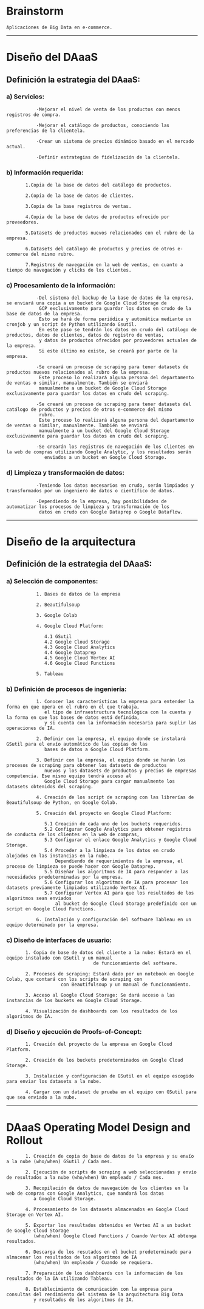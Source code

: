 # Brainstorm

    Aplicaciones de Big Data en e-commerce.
    
----------------------------------------------------------------------------------------------------------------------------------------     
               
# **Diseño del DAaaS**

## Definición la estrategia del DAaaS:

###  a) Servicios:
  
               -Mejorar el nivel de venta de los productos con menos registros de compra.
               
               -Mejorar el catálogo de productos, conociendo las preferencias de la clientela.
               
               -Crear un sistema de precios dinámico basado en el mercado actual.
               
               -Definir estrategias de fidelización de la clientela.
  
###  b) Información requerida:
  
  	       1.Copia de la base de datos del catálogo de productos.
  	       
  	       2.Copia de la base de datos de clientes.
  	       
  	       3.Copia de la base registros de ventas.
  	       
  	       4.Copia de la base de datos de productos ofrecido por proveedores.
  	       
  	       5.Datasets de productos nuevos relacionados con el rubro de la empresa.
  	       
  	       6.Datasets del catálogo de productos y precios de otros e-commerce del mismo rubro.
  	       
  	       7.Registros de navegación en la web de ventas, en cuanto a tiempo de navegación y clicks de los clientes.
  	       
 ### c) Procesamiento de la información:
  
    	       -Del sistema del backup de la base de datos de la empresa, se enviará una copia a un bucket de Google Cloud Storage de 
    	        GCP exclusivamente para guardar los datos en crudo de la base de datos de la empresa.
    	        Esto se hará de forma periódica y automática mediante un cronjob y un script de Python utilizando Gsutil.
    	        En este paso se tendrán los datos en crudo del catálogo de productos, datos de clientes, datos de registro de ventas,
    	        y datos de productos ofrecidos por proveedores actuales de la empresa.
    	        Si este último no existe, se creará por parte de la empresa.
    	        
    	       -Se creará un proceso de scraping para tener datasets de productos nuevos relacionados al rubro de la empresa.
    	        Este proceso lo realizará alguna persona del departamento de ventas o similar, manualmente. También se enviará
    	        manualmente a un bucket de Google Cloud Storage exclusivamente para guardar los datos en crudo del scraping.
    	        
    	       -Se creará un proceso de scraping para tener datasets del catálogo de productos y precios de otros e-commerce del mismo 
    	        rubro.
    	        Este proceso lo realizará alguna persona del departamento de ventas o similar, manualmente. También se enviará
    	        manualmente a un bucket del Google Cloud Storage exclusivamente para guardar los datos en crudo del scraping.
    	        
    	       -Se crearán los registros de navegación de los clientes en la web de compras utilizando Google Analytic, y los resultados serán
		          enviados a un bucket en Google Cloud Storage.
    	       
  ### d) Limpieza y transformación de datos:
  
               -Teniendo los datos necesarios en crudo, serán limpiados y transformados por un ingeniero de datos o científico de datos.
               
               -Dependiendo de la empresa, hay posibilidades de automatizar los procesos de limpieza y transformación de los
                datos en crudo con Google Dataprep o Google Dataflow.
                
---------------------------------------------------------------------------------------------------------------------------------------- 
                
# **Diseño de la arquitectura**

## Definición de la estrategia del DAaaS:

###  a) Selección de componentes:
  
  	           1. Bases de datos de la empresa
  
	           2. Beautifulsoup
	       
	           3. Google Colab
  
               4. Google Cloud Platform:
               
                  4.1 GSutil
                  4.2 Google Cloud Storage
                  4.3 Google Cloud Analytics
                  4.4 Google Dataprep
                  4.5 Google Cloud Vertex AI
                  4.6 Google Cloud Functions
                  
               5. Tableau
                  

 ### b) Definición de procesos de ingeniería: 
  
               1. Conocer las características la empresa para entender la forma en que opera en el rubro en el que trabaja,
                  el tipo de infraestructura tecnológica con la cuenta y la forma en que las bases de datos está definida,
                  y si cuenta con la información necesaria para suplir las operaciones de IA.
               
               2. Definir con la empresa, el equipo donde se instalará GSutil para el envío automático de las copias de las
                  bases de datos a Google Cloud Platform.
                  
               3. Definir con la empresa, el equipo donde se harán los procesos de scraping para obtener los datasets de productos
                  nuevos y los datasets de productos y precios de empresas competencia. Ese mismo equipo tendrá acceso al
                  Google Cloud Storage para cargar manualmente los datasets obtenidos del scraping.
                  
               4. Creación de los script de scraping con las librerías de Beautifulsoup de Python, en Google Colab.
                  
               5. Creación del proyecto en Google Cloud Platform:
                  
                  5.1 Creación de cada uno de los buckets requeridos.
                  5.2 Configurar Google Analytics para obtener registros de conducta de los clientes en la web de compras,
                  5.3 Configurar el enlace Google Analytics y Google Cloud Storage.
                  5.4 Proceder a la limpieza de los datos en crudo alojados en las instancias en la nube.
                      Dependiendo de requerimientos de la empresa, el proceso de limpieza se puede hacer con Google Dataprep.
                  5.5 Diseñar los algoritmos de IA para responder a las necesidades predeterminadas por la empresa.
                  5.6 Configurar los algoritmos de IA para procesar los datasets previamente limpiados utilizando Vertex AI.
                  5.7 Configurar Vertex AI para que los resultados de los algoritmos sean enviados
                      al bucket de Google Cloud Storage predefinido con un script en Google Cloud Functions.
                      
               6. Instalación y configuración del software Tableau en un equipo determinado por la empresa.
                  
 ### c) Diseño de interfaces de usuario:
  
  	       1. Copia de base de datos del cliente a la nube: Estará en el equipo instalado con GSutil y un manual
  	       							de funcionamiento del software.
  	       
  	       2. Procesos de scraping: Estará dado por un notebook en Google Colab, que contará con los scripts de scraping con
  	       				con Beautifulsoup y un manual de funcionamiento.
  	       				
  	       3. Acceso al Google Cloud Storage: Se dará acceso a las instancias de los buckets en Google Cloud Storage.
  	       
  	       4. Visualización de dashboards con los resultados de los algoritmos de IA.
  	       				
  	       
###  d) Diseño y ejecución de Proofs-of-Concept:
  
  	       1. Creación del proyecto de la empresa en Google Cloud Platform.
  	       
  	       2. Creación de los buckets predeterminados en Google Cloud Storage.
  	       
  	       3. Instalación y configuración de GSutil en el equipo escogido para enviar los datasets a la nube.
  	       
  	       4. Cargar con un dataset de prueba en el equipo con GSutil para que sea enviado a la nube.
  	  
----------------------------------------------------------------------------------------------------------------------------------------  	       
  	       
# **DAaaS Operating Model Design and Rollout**

	       1. Creación de copia de base de datos de la empresa y su envío a la nube (who/when) GSutil / Cada mes.
	       
	       2. Ejecución de scripts de scraping a web seleccionadas y envío de resultados a la nube (who/when) Un empleado / Cada mes.
	       
	       3. Recopilación de datos de navegación de los clientes en la web de compras con Google Analytics, que mandará los datos
	          a Google Cloud Storage.
	          
	       4. Procesamiento de los datasets almacenados en Google Cloud Storage en Vertex AI.
	       
	       5. Exportar los resultados obtenidos en Vertex AI a un bucket de Google Cloud Storage 
	          (who/when) Google Cloud Functions / Cuando Vertex AI obtenga resultados.
	          
	       6. Descarga de los resutados en el bucket predeterminado para almacenar los resultados de los algoritmos de IA
	          (who/when) Un empleado / Cuando se requiera.
	       
	       7. Preparación de los dashboards con la información de los resultados de la IA utilizando Tableau.
	       
	       8. Establecimiento de comunicación con la empresa para consultas del rendimiento del sistema de la arquitectura Big Data
	          y resultados de los algoritmos de IA.

